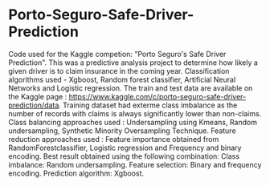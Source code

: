 # Porto-Seguro-Safe-Driver-Prediction
Code used for the Kaggle competion: "Porto Seguro's Safe Driver Prediction".
This was a predictive analysis project to determine how likely a given driver is to claim insurance in the coming year.
Classification algorithms used - Xgboost, Random forest classifier, Artificial Neural Networks and Logistic regression.
The train and test data are available on the Kaggle page : https://www.kaggle.com/c/porto-seguro-safe-driver-prediction/data.
Training dataset had exterme class imbalance as the number of records with claims is always significantly lower than non-claims. 
Class balancing approaches used : Undersampling using Kmeans, Random undersampling, Synthetic Minority Oversampling Technique.
Feature reduction approaches used : Feature importance obtained from RandomForestclassifier, Logistic regression 
                                    and Frequency and binary encoding.
Best result obtained using the following combination: 
                                     Class imbalance: Random undersampling.
                                   Feature selection: Binary and frequency encoding.
                                Prediction algorithm: Xgboost.
